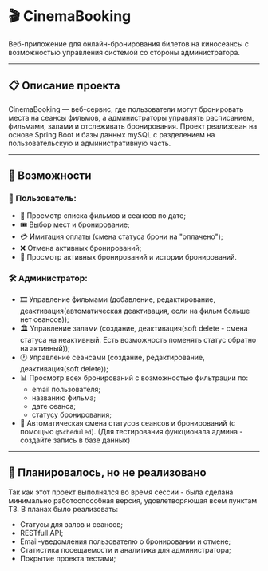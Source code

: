 # 🎬 CinemaBooking

Веб-приложение для онлайн-бронирования билетов на киносеансы с возможностью управления системой со стороны администратора.

---

## 📋 Описание проекта

CinemaBooking — веб-сервис, где пользователи могут бронировать места на сеансы фильмов, а администраторы управлять расписанием, фильмами, залами и отслеживать бронирования. Проект реализован на основе Spring Boot и базы данных mySQL с разделением на пользовательскую и административную часть.

---

## 🚀 Возможности

### 👤 Пользователь:

- 🔎 Просмотр списка фильмов и сеансов по дате;
- 🎟️ Выбор мест и бронирование;
- 💳 Имитация оплаты (смена статуса брони на "оплачено");
- ❌ Отмена активных бронирований;
- 📜 Просмотр активных бронирований и истории бронирований.

### 🛠️ Администратор:

- 🎞️ Управление фильмами (добавление, редактирование, деактивация(автоматическая деактивация, если на фильм больше нет сеансов));
- 🏛️ Управление залами (создание, деактивация(soft delete - смена статуса на неактивный. Есть возможность поменять статус обратно на активный));
- 🕐 Управление сеансами (создание, редактирование, деактивация(soft delete));
- 📊 Просмотр всех бронирований с возможностью фильтрации по:
  - email пользователя;
  - названию фильма;
  - дате сеанса;
  - статусу бронирования;
- 🔄 Автоматическая смена статусов сеансов и бронирований (с помощью `@Scheduled`).
(Для тестирования функционала админа - создайте запись в базе данных)
---

## 🧭 Планировалось, но не реализовано

Так как этот проект выполнялся во время сессии - была сделана минимально работоспособная версия, удовлетворяющая всем пунктам ТЗ. В планах было реализовать:

- Статусы для залов и сеансов;
- RESTfull API;
- Email-уведомления пользователю о бронировании и отмене;
- Статистика посещаемости и аналитика для администратора;
- Покрытие проекта тестами;